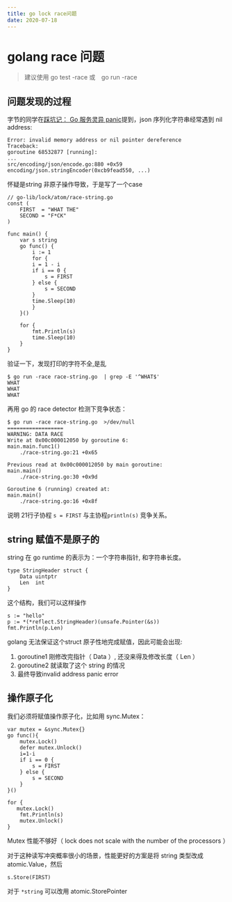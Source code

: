 ```yaml
---
title: go lock race问题
date: 2020-07-18
---
```

# golang race 问题
> 建议使用 go test -race 或　go run -race

## 问题发现的过程
字节的同学在[踩坑记： Go 服务灵异 panic](v2ex.com/t/691145)提到，json 序列化字符串经常遇到 nil address:

    Error: invalid memory address or nil pointer dereference
    Traceback:
    goroutine 68532877 [running]:
    ...
    src/encoding/json/encode.go:880 +0x59
    encoding/json.stringEncoder(0xcb9fead550, ...)

怀疑是string 非原子操作导致，于是写了一个case

    // go-lib/lock/atom/race-string.go
    const (
        FIRST  = "WHAT THE"
        SECOND = "F*CK"
    )

    func main() {
        var s string
        go func() {
            i := 1
            for {
            i = 1 - i
            if i == 0 {
                s = FIRST
            } else {
                s = SECOND
            }
            time.Sleep(10)
            }
        }()

        for {
            fmt.Println(s)
            time.Sleep(10)
        }
    }

验证一下，发现打印的字符不全,是乱

    $ go run -race race-string.go  | grep -E '^WHAT$'
    WHAT
    WHAT
    WHAT


再用 go 的 race detector 检测下竞争状态：


    $ go run -race race-string.go  >/dev/null
    ==================
    WARNING: DATA RACE
    Write at 0x00c000012050 by goroutine 6:
    main.main.func1()
        ./race-string.go:21 +0x65

    Previous read at 0x00c000012050 by main goroutine:
    main.main()
        ./race-string.go:30 +0x9d

    Goroutine 6 (running) created at:
    main.main()
        ./race-string.go:16 +0x8f

说明 21行子协程 `s = FIRST` 与主协程`println(s)` 竞争关系。

## string 赋值不是原子的
string 在 go runtime 的表示为：一个字符串指针, 和字符串长度。

    type StringHeader struct {
        Data uintptr
        Len  int
    }

这个结构，我们可以这样操作

    s := "hello"
    p := *(*reflect.StringHeader)(unsafe.Pointer(&s))
    fmt.Println(p.Len)

golang 无法保证这个struct 原子性地完成赋值，因此可能会出现:
1. goroutine1 刚修改完指针（ Data ）, 还没来得及修改长度（ Len ）
2. goroutine2 就读取了这个 string 的情况
3. 最终导致invalid address panic error

## 操作原子化
我们必须将赋值操作原子化，比如用 sync.Mutex：

    var mutex = &sync.Mutex{}
    go func(){
        mutex.Lock()
        defer mutex.Unlock()
        i=1-i
        if i == 0 {
            s = FIRST
        } else {
            s = SECOND
        }
    }()

    for {
       mutex.Lock()
        fmt.Println(s)
        mutex.Unlock()
    }


Mutex 性能不够好（ lock does not scale with the number of the processors ）

对于这种读写冲突概率很小的场景，性能更好的方案是将 string 类型改成 atomic.Value，然后

    s.Store(FIRST) 

对于 `*string` 可以改用 atomic.StorePointer